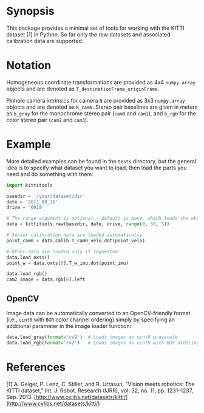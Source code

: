 # Synopsis
This package provides a minimal set of tools for working with the KITTI dataset [1] in Python. So far only the raw datasets and associated calibration data are supported.

# Notation
Homogeneous coordinate transformations are provided as 4x4 `numpy.array` objects and are denoted as `T_destinationFrame_originFrame`.

Pinhole camera intrinsics for camera `N` are provided as 3x3 `numpy.array` objects and are denoted as `K_camN`. Stereo pair baselines are given in meters as `b_gray` for the monochrome stereo pair (`cam0` and `cam1`), and `b_rgb` for the color stereo pair (`cam2` and `cam3`).

# Example
More detailed examples can be found in the `tests` directory, but the general idea is to specify what dataset you want to load, then load the parts you need and do something with them:

```python
import kittitools

basedir = '/your/dataset/dir'
date = '2011_09_26'
drive = '0019'

# The range argument is optional - default is None, which loads the whole dataset
data = kittitools.raw(basedir, date, drive, range(0, 50, 5))

# Sensor calibration data are loaded automatically
point_cam0 = data.calib.T_cam0_velo.dot(point_velo)

# Other data are loaded only if requested
data.load_oxts()
point_w = data.oxts[0].T_w_imu.dot(point_imu)

data.load_rgb()
cam2_image = data.rgb[0].left
```

## OpenCV
Image data can be automatically converted to an OpenCV-friendly format (i.e., `uint8` with `BGR` color channel ordering) simply by specifying an additional parameter in the image loader function:

```python
data.load_gray(format='cv2')  # Loads images as uint8 grayscale
data.load_rgb(format='cv2')   # Loads images as uint8 with BGR ordering
```

# References
[1] A. Geiger, P. Lenz, C. Stiller, and R. Urtasun, "Vision meets robotics: The KITTI dataset," Int. J. Robot. Research (IJRR), vol. 32, no. 11, pp. 1231–1237, Sep. 2013. [http://www.cvlibs.net/datasets/kitti/](http://www.cvlibs.net/datasets/kitti/)
